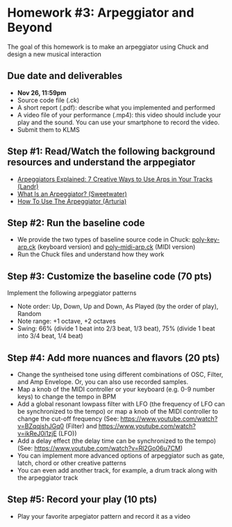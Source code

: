 # Homework #3: Arpeggiator and Beyond

The goal of this homework is to make an arpeggiator using Chuck and design a new musical interaction 

## Due date and deliverables
- **Nov 26, 11:59pm**
- Source code file (.ck) 
- A short report (.pdf): describe what you implemented and performed
- A video file of your performance (.mp4): this video should include your play and the sound. You can use your smartphone to record the video.
- Submit them to KLMS

## Step #1: Read/Watch the following background resources and understand the arppegiator
- [Arpeggiators Explained: 7 Creative Ways to Use Arps in Your Tracks (Landr)](https://blog.landr.com/arpeggiators/)
- [What Is an Arpeggiator? (Sweetwater) ](https://www.youtube.com/watch?v=7sHx3sA0aGk)
- [How To Use The Arpeggiator (Arturia)](https://www.youtube.com/watch?v=ZAFDPG8ewGo)

## Step #2: Run the baseline code 
- We provide the two types of baseline source code in Chuck: [poly-key-arp.ck](https://github.com/juhannam/ctp431-2023/blob/main/hw3/poly-key-arp.ck) (keyboard version) and [poly-midi-arp.ck](https://github.com/juhannam/ctp431-2023/blob/main/hw3/poly-midi-arp.ck) (MIDI version)
- Run the Chuck files and understand how they work

## Step #3: Customize the baseline code (70 pts)
Implement the following arpeggiator patterns
- Note order: Up, Down, Up and Down, As Played (by the order of play), Random  
- Note range: +1 octave, +2 octaves
- Swing: 66% (divide 1 beat into 2/3 beat, 1/3 beat), 75% (divide 1 beat into 3/4 beat, 1/4 beat)  

## Step #4: Add more nuances and flavors (20 pts)
- Change the syntheised tone using different combinations of OSC, Filter, and Amp Envelope. Or, you can also use recorded samples.
- Map a knob of the MIDI controller or your keyboard (e.g. 0-9 number keys) to change the tempo in BPM 
- Add a global resonant lowpass filter with LFO (the frequency of LFO can be synchronized to the tempo) or map a knob of the MIDI controller to change the cut-off frequency  (See: https://www.youtube.com/watch?v=BZqqjshJGq0 (Filter) and https://www.youtube.com/watch?v=ikReJ0i1zjE (LFO))
- Add a delay effect (the delay time can be synchronized to the tempo) (See: https://www.youtube.com/watch?v=Rl2Go06u7CM)
- You can implement more advanced options of arpeggiator such as gate, latch, chord or other creative patterns
- You can even add another track, for example, a drum track along with the arpeggiator track

## Step #5: Record your play (10 pts)
- Play your favorite arpegiator pattern and record it as a video




